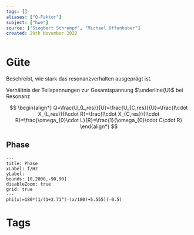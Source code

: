 ```yaml
---
tags: []
aliases: ["Q-Faktor"]
subject: ["hwe"]
source: ["Siegbert Schrempf", "Michael Offenhuber"]
created: 29th November 2022
---
```


# Güte

Beschreibt, wie stark das resonanzverhalten ausgeprägt ist.

Verhältnis der Teilspannungen zur Gesamtspannung $\underline{U}$ bei Resonanz

$$
\begin{align*}
	Q=\frac{U_{L,res}}{U}=\frac{U_{C,res}}{U}=\frac{I\cdot X_{L,res}}{I\cdot R}=\frac{I\cdot X_{C,res}}{I\cdot R}=\frac{\omega_{0}\cdot L}{R}=\frac{1}{\omega_{0}\cdot C\cdot R}
\end{align*}
$$

## Phase

```functionplot
---
title: Phase
xLabel: f/Hz
yLabel: 
bounds: [0,2000,-90,90]
disableZoom: true
grid: true
---
phi(x)=180*(1/(1+2.71^(-(x/180)+5.555))-0.5)
```

# Tags